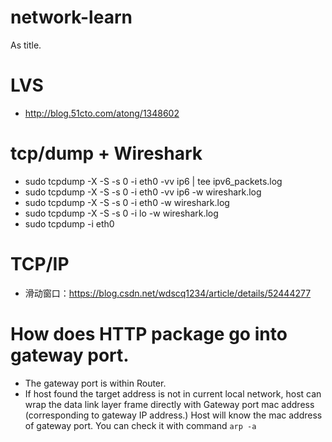 # network-learn
As title.

# LVS
* http://blog.51cto.com/atong/1348602

# tcp/dump + Wireshark
* sudo tcpdump -X -S -s 0 -i eth0 -vv ip6 | tee ipv6_packets.log
* sudo tcpdump -X -S -s 0 -i eth0 -vv ip6 -w wireshark.log
* sudo tcpdump -X -S -s 0 -i eth0 -w wireshark.log
* sudo tcpdump -X -S -s 0 -i lo -w wireshark.log
* sudo tcpdump -i eth0 


# TCP/IP
* 滑动窗口：https://blog.csdn.net/wdscq1234/article/details/52444277

# How does HTTP package go into gateway port.
* The gateway port is within Router. 
* If host found the target address is not in current local network, host can wrap the data link layer frame directly with Gateway port mac address (corresponding to gateway IP address.) Host will know the mac address of gateway port. You can check it with command `arp -a`
